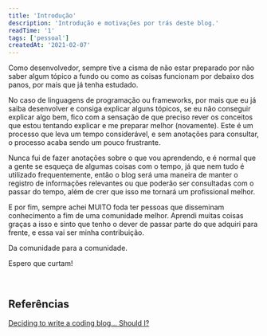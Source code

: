 ```yaml
---
title: 'Introdução'
description: 'Introdução e motivações por trás deste blog.'
readTime: '1'
tags: ['pessoal']
createdAt: '2021-02-07'
---
```


Como desenvolvedor, sempre tive a cisma de não estar preparado por não saber algum tópico a fundo ou como as coisas funcionam por debaixo dos panos, por mais que já tenha estudado.

No caso de linguagens de programação ou frameworks, por mais que eu já saiba desenvolver e consiga explicar alguns tópicos, se eu não conseguir explicar algo bem, fico com a sensação de que preciso rever os conceitos que estou tentando explicar e me preparar melhor (novamente). Este é um processo que leva um tempo considerável, e sem anotações para consultar, o processo acaba sendo um pouco frustrante.

Nunca fui de fazer anotações sobre o que vou aprendendo, e é normal que a gente se esqueça de algumas coisas com o tempo, já que nem tudo é utilizado frequentemente, então o blog será uma maneira de manter o registro de informações relevantes ou que poderão ser consultadas com o passar do tempo, além de crer que isso me tornará um profissional melhor.

E por fim, sempre achei MUITO foda ter pessoas que disseminam conhecimento a fim de uma comunidade melhor. Aprendi muitas coisas graças a isso e sinto que tenho o dever de passar parte do que adquiri para frente, e essa vai ser minha contribuição.

Da comunidade para a comunidade.

Espero que curtam!

<br />

## Referências

[Deciding to write a coding blog... Should I? ](https://dev.to/alserembani94/deciding-to-write-a-coding-blog-should-i-5cml?signin=true)
